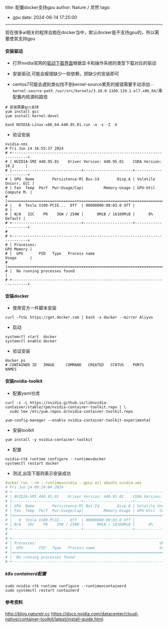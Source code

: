title: 配置docker支持gpu
author: Nature丿灵然
tags:
  - gpu
date: 2024-06-14 17:25:00
---
现在很多ai相关的程序会跑在docker当中，默认docker是不支持gpu的，所以需要使其支持gpu

<!--more-->

#### 安装驱动

- 打开nvidia官网的[驱动下载界面](https://www.nvidia.cn/Download/index.aspx?lang=cn)根据显卡和操作系统的类型下载对应的驱动

- 安装驱动,可能会报错缺少一些依赖，把缺少的安装即可

- centos7可能会遇到类似找不到kernel-source累死的报错需要手动添加`--kernel-source-path /usr/src/kernels/3.10.0-1160.119.1.el7.x86_64/`来配置内核源码路径

```shell
# 安装需要gcc支持
yum install gcc
yum install kernel-devel

bash NVIDIA-Linux-x86_64-440.95.01.run -a -s -Z -X 
```

- 验证安装

```shell
nvidia-smi
# Fri Jun 14 16:55:37 2024
# +-----------------------------------------------------------------------------+
# | NVIDIA-SMI 440.95.01    Driver Version: 440.95.01    CUDA Version: 10.2     |
# |-------------------------------+----------------------+----------------------+
# | GPU  Name        Persistence-M| Bus-Id        Disp.A | Volatile Uncorr. ECC |
# | Fan  Temp  Perf  Pwr:Usage/Cap|         Memory-Usage | GPU-Util  Compute M. |
# |===============================+======================+======================|
# |   0  Tesla V100-PCIE...  Off  | 00000000:00:03.0 Off |                    0 |
# | N/A   32C    P0    36W / 250W |      0MiB / 16160MiB |      0%      Default |
# +-------------------------------+----------------------+----------------------+
# 
# +-----------------------------------------------------------------------------+
# | Processes:                                                       GPU Memory |
# |  GPU       PID   Type   Process name                             Usage      |
# |=============================================================================|
# |  No running processes found                                                 |
# +-----------------------------------------------------------------------------+
```

#### 安装docker

- 使用官方一件脚本安装

```shell
curl -fsSL https://get.docker.com | bash -s docker --mirror Aliyun
```

- 启动

```shell
systemctl start  docker
systemctl enable docker
```

- 验证安装

```shell
docker ps
# CONTAINER ID   IMAGE     COMMAND   CREATED   STATUS    PORTS     NAMES
```

#### 安装nvidia-toolkit

- 配置yaml仓库

```shell
curl -s -L https://nvidia.github.io/libnvidia-container/stable/rpm/nvidia-container-toolkit.repo | \
  sudo tee /etc/yum.repos.d/nvidia-container-toolkit.repo

yum-config-manager --enable nvidia-container-toolkit-experimental
```

- 安装toolkit

```shell
yum install -y nvidia-container-toolkit
```

- 配置

```shell
nvidia-ctk runtime configure --runtime=docker
systemctl restart docker
```

- 测试,出现下面则表示安装成功

```yaml
docker run --rm --runtime=nvidia --gpus all ubuntu nvidia-smi
# Fri Jun 14 09:24:04 2024
# +-----------------------------------------------------------------------------+
# | NVIDIA-SMI 440.95.01    Driver Version: 440.95.01    CUDA Version: 10.2     |
# |-------------------------------+----------------------+----------------------+
# | GPU  Name        Persistence-M| Bus-Id        Disp.A | Volatile Uncorr. ECC |
# | Fan  Temp  Perf  Pwr:Usage/Cap|         Memory-Usage | GPU-Util  Compute M. |
# |===============================+======================+======================|
# |   0  Tesla V100-PCIE...  Off  | 00000000:00:03.0 Off |                    0 |
# | N/A   36C    P0    35W / 250W |      0MiB / 16160MiB |      0%      Default |
# +-------------------------------+----------------------+----------------------+
# 
# +-----------------------------------------------------------------------------+
# | Processes:                                                       GPU Memory |
# |  GPU       PID   Type   Process name                             Usage      |
# |=============================================================================|
# |  No running processes found                                                 |
# +-----------------------------------------------------------------------------+
```

##### k8s containerd配置

```shell
sudo nvidia-ctk runtime configure --runtime=containerd
sudo systemctl restart containerd
```

#### 参考资料

<http://blog.naturelr.cc>
<https://docs.nvidia.com/datacenter/cloud-native/container-toolkit/latest/install-guide.html>
